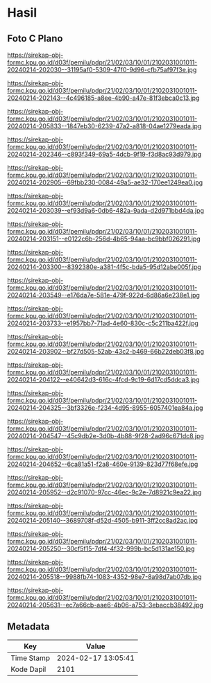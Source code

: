 # Hasil

## Foto C Plano

https://sirekap-obj-formc.kpu.go.id/d03f/pemilu/pdpr/21/02/03/10/01/2102031001011-20240214-202030--31195af0-5309-47f0-9d96-cfb75af97f3e.jpg

https://sirekap-obj-formc.kpu.go.id/d03f/pemilu/pdpr/21/02/03/10/01/2102031001011-20240214-202143--4c496185-a8ee-4b90-a47e-81f3ebca0c13.jpg

https://sirekap-obj-formc.kpu.go.id/d03f/pemilu/pdpr/21/02/03/10/01/2102031001011-20240214-205833--1847eb30-6239-47a2-a818-04ae1279eada.jpg

https://sirekap-obj-formc.kpu.go.id/d03f/pemilu/pdpr/21/02/03/10/01/2102031001011-20240214-202346--c893f349-69a5-4dcb-9f19-f3d8ac93d979.jpg

https://sirekap-obj-formc.kpu.go.id/d03f/pemilu/pdpr/21/02/03/10/01/2102031001011-20240214-202905--69fbb230-0084-49a5-ae32-170ee1249ea0.jpg

https://sirekap-obj-formc.kpu.go.id/d03f/pemilu/pdpr/21/02/03/10/01/2102031001011-20240214-203039--ef93d9a6-0db6-482a-9ada-d2d971bbd4da.jpg

https://sirekap-obj-formc.kpu.go.id/d03f/pemilu/pdpr/21/02/03/10/01/2102031001011-20240214-203151--e0122c6b-256d-4b65-94aa-bc9bbf026291.jpg

https://sirekap-obj-formc.kpu.go.id/d03f/pemilu/pdpr/21/02/03/10/01/2102031001011-20240214-203300--8392380e-a381-4f5c-bda5-95d12abe005f.jpg

https://sirekap-obj-formc.kpu.go.id/d03f/pemilu/pdpr/21/02/03/10/01/2102031001011-20240214-203549--e176da7e-581e-479f-922d-6d86a6e238e1.jpg

https://sirekap-obj-formc.kpu.go.id/d03f/pemilu/pdpr/21/02/03/10/01/2102031001011-20240214-203733--e1957bb7-71ad-4e60-830c-c5c211ba422f.jpg

https://sirekap-obj-formc.kpu.go.id/d03f/pemilu/pdpr/21/02/03/10/01/2102031001011-20240214-203902--bf27d505-52ab-43c2-b469-66b22deb03f8.jpg

https://sirekap-obj-formc.kpu.go.id/d03f/pemilu/pdpr/21/02/03/10/01/2102031001011-20240214-204122--e40642d3-616c-4fcd-9c19-6d17cd5ddca3.jpg

https://sirekap-obj-formc.kpu.go.id/d03f/pemilu/pdpr/21/02/03/10/01/2102031001011-20240214-204325--3bf3326e-f234-4d95-8955-6057401ea84a.jpg

https://sirekap-obj-formc.kpu.go.id/d03f/pemilu/pdpr/21/02/03/10/01/2102031001011-20240214-204547--45c9db2e-3d0b-4b88-9f28-2ad96c671dc8.jpg

https://sirekap-obj-formc.kpu.go.id/d03f/pemilu/pdpr/21/02/03/10/01/2102031001011-20240214-204652--6ca81a51-f2a8-460e-9139-823d77f68efe.jpg

https://sirekap-obj-formc.kpu.go.id/d03f/pemilu/pdpr/21/02/03/10/01/2102031001011-20240214-205952--d2c91070-97cc-46ec-9c2e-7d8921c9ea22.jpg

https://sirekap-obj-formc.kpu.go.id/d03f/pemilu/pdpr/21/02/03/10/01/2102031001011-20240214-205140--3689708f-d52d-4505-b911-3ff2cc8ad2ac.jpg

https://sirekap-obj-formc.kpu.go.id/d03f/pemilu/pdpr/21/02/03/10/01/2102031001011-20240214-205250--30cf5f15-7df4-4f32-999b-bc5d131ae150.jpg

https://sirekap-obj-formc.kpu.go.id/d03f/pemilu/pdpr/21/02/03/10/01/2102031001011-20240214-205518--9988fb74-1083-4352-98e7-8a98d7ab07db.jpg

https://sirekap-obj-formc.kpu.go.id/d03f/pemilu/pdpr/21/02/03/10/01/2102031001011-20240214-205631--ec7a66cb-aae6-4b06-a753-3ebaccb38492.jpg


## Metadata

| Key        | Value               |
| ---------- | ------------------- |
| Time Stamp | 2024-02-17 13:05:41 |
| Kode Dapil | 2101                |



